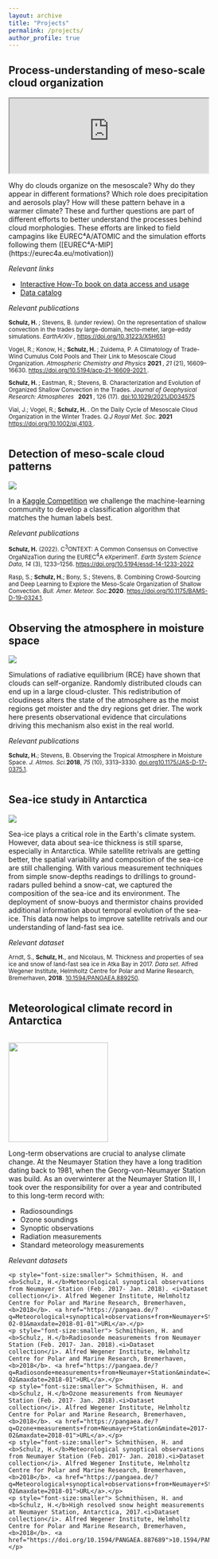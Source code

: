 ```yaml
---
layout: archive
title: "Projects"
permalink: /projects/
author_profile: true
---
```


<meta name="viewport" content="width=device-width, initial-scale=1.0">
<style>
* {
  box-sizing: border-box;
}

.menu {
  float: left;
  width: 400px;
  min-height: 400px;
  text-align: center;
}

.description {
  text-align: left;
  margin-left:1em;
}

iframe {
  display: block;
  width: 100%;
  min-height: 400px;
}

@media only screen and (max-width: 800px) {
  /* For mobile phones: */
  .menu, .main, .right {
    width: 100%;
  }
}

@media only screen and (min-width: 801px) {
  .description {
    margin-left: 420px;
  }
}
</style>

## Process-understanding of meso-scale cloud organization
<div style="overflow:auto">
  <div class="menu">
    <iframe width="100%" src="https://tobi.pages.gwdg.de/gridlook/#https://swift.dkrz.de/v1/dkrz_948e7d4bbfbb445fbff5315fc433e36a/EUREC4A_LES/json_eurec4a_sim_time.json"></iframe>
  </div>
  <div class="description">
    <p>Why do clouds organize on the mesoscale? Why do they appear in different formations? Which role does precipitation and aerosols play? How will these pattern behave in a warmer climate? These and further questions are part of different efforts to better understand the processes behind cloud morphologies. These efforts are linked to field campagins like EUREC⁴A/ATOMIC and the simulation efforts following them ([EUREC⁴A-MIP](https://eurec4a.eu/motivation))</p>
    <p><i>Relevant links</i></p>
    <ul>
       <li><a href="https://howto.eurec4a.eu">Interactive How-To book on data access and usage</a></li>
       <li><a href="https://github.com/eurec4a/eurec4a-intake">Data catalog</a></li>
    </ul>
    <p><i>Relevant publications</i></p>
    <p style="font-size:smaller"> <strong>Schulz, H. </strong>; Stevens, B. (under review). On the representation of shallow convection in the trades by large-domain, hecto-meter, large-eddy simulations. <i>EarthArXiv </i>, <a href="https://doi.org/10.31223/X5H651" target="_blank">https://doi.org/10.31223/X5H651 </a></p>
    <p style="font-size:smaller">Vogel, R.; Konow, H.; <strong>Schulz, H. </strong>; Zuidema, P. A Climatology of Trade-Wind Cumulus Cold Pools and Their Link to Mesoscale Cloud Organization. <i>Atmospheric Chemistry and Physics </i> <b>2021 </b>, <i>21 </i> (21), 16609–16630. <a href="https://doi.org/10.5194/acp-21-16609-2021" target="_blank">https://doi.org/10.5194/acp-21-16609-2021 </a>.</p>
    <p style="font-size:smaller"> <strong>Schulz, H. </strong>; Eastman, R.; Stevens, B. Characterization and Evolution of Organized Shallow Convection in the Trades. <i>Journal of Geophysical Research: Atmospheres </i> <strong>&nbsp; 2021 </strong>, 126 (17). <a href="https://agupubs.onlinelibrary.wiley.com/doi/10.1029/2021JD034575" target="_blank">doi:10.1029/2021JD034575 </a></p>
    <p style="font-size:smaller">Vial, J.; Vogel, R.; <strong>Schulz, H. </strong>. On the Daily Cycle of Mesoscale Cloud Organization in the Winter Trades. <i>Q.J Royal Met. Soc. </i> <strong>2021 </strong> <a href="https://doi.org/10.1002/qj.4103" target="_blank">https://doi.org/10.1002/qj.4103 </a>.</p>
  </div>
</div>

## Detection of meso-scale cloud patterns
<div style="overflow:auto">
  <div class="menu">
    <a href="#"><img src="https://observingClouds.github.io/images/Teaser_AnimationwLabels.gif"></a>
  </div>
  <div class="description">
    <p>In a <a href="https://www.kaggle.com/c/understanding_cloud_organization">Kaggle Competition</a> we challenge the machine-learning community to develop a classification algorithm that matches the human labels best.</p>
    <p><i>Relevant publications</i></p>
    <p style="font-size:smaller"><strong>Schulz, H.</strong> (2022). C<sup>3</sup>ONTEXT: A Common Consensus on Convective OrgaNizaTion during the EUREC<sup>4</sup>A eXperimenT. <i>Earth System Science Data</i>, <i>14 </i>(3), 1233–1256. <a href="https://doi.org/10.5194/essd-14-1233-2022" target="_blank">https://doi.org/10.5194/essd-14-1233-2022</a></p>
    <p style="font-size:smaller">Rasp, S.; <strong>Schulz, H.</strong>; Bony, S.; Stevens, B. Combining Crowd-Sourcing and Deep Learning to Explore the Meso-Scale Organization of Shallow Convection. <i>Bull. Amer. Meteor. Soc.</i><strong>2020</strong>. <a href="https://doi.org/10.1175/BAMS-D-19-0324.1" target="_blank">https://doi.org/10.1175/BAMS-D-19-0324.1</a>.</p>
  </div>
</div>

## Observing the atmosphere in moisture space
<div style="overflow:auto">
  <div class="menu">
    <a href="#"><img src="https://observingClouds.github.io/images/JAS_MoistureSpace_2018.jpg"></a>
  </div>
  <div class="description">
    <p>Simulations of radiative equilibrium (RCE) have shown that clouds can self-organize. Randomly distributed clouds can end up in a large cloud-cluster. This redistribution of cloudiness alters the state of the atmosphere as the moist regions get moister and the dry regions get drier. The work here presents observational evidence that circulations driving this mechanism also exist in the real world.</p>
    <p><i>Relevant publications</i></p>
    <p style="font-size:smaller"><b>Schulz, H.</b>; Stevens, B. Observing the Tropical Atmosphere in Moisture Space. <i>J. Atmos. Sci.</i><b>2018</b>, <i>75</i> (10), 3313–3330. <a href="https://doi.org/" target="_blank">doi.org</a><a href="https://doi.org/10.1175/JAS-D-17-0375.1" target="_blank">10.1175/JAS-D-17-0375.1</a>.</p>
  </div>
</div>

## Sea-ice study in Antarctica
<div style="overflow:auto">
  <div class="menu">
    <a href="#"><img src="https://observingClouds.github.io/images/SeaIceAntarctica.JPG"></a>
  </div>
  <div class="description">
    <p>Sea-ice plays a critical role in the Earth's climate system. However, data about sea-ice thickness is still sparse, especially in Antarctica. While satellite retrivals are getting better, the spatial variability and composition of the sea-ice are still challenging. With various measurement techniques from simple snow-depths readings to drillings to ground-radars pulled behind a snow-cat, we captured the composition of the sea-ice and its environment. The deployment of snow-buoys and thermistor chains provided additional information about temporal evolution of the sea-ice. This data now helps to improve satellite retrivals and our understanding of land-fast sea ice.</p>
    <p><i>Relevant dataset</i></p>
    <p style="font-size:smaller"> Arndt, S., <b>Schulz, H.</b>, and Nicolaus, M. Thickness and properties of sea ice and snow of land-fast sea ice in Atka Bay in 2017. <i>Data set</i>. Alfred Wegener Institute, Helmholtz Centre for Polar and Marine Research, Bremerhaven, <b>2018</b>. <a href="https://doi.org/10.1594/PANGAEA.889250">10.1594/PANGAEA.889250</a>.</p>
  </div>
</div>

## Meteorological climate record in Antarctica
<div style="overflow:auto">
  <div class="menu">
        <p height="250px">
    <a href="#"><img src="https://www.awi.de/fileadmin/_processed_/9/7/csm_Messfeld_833e3f519e.jpg" width="200px"></a></p>
  </div>
  <div class="description">
    <p>Long-term observations are crucial to analyse climate change. At the Neumayer Station they have a long tradition dating back to 1981, when the Georg-von-Neumayer Station was build. As an overwinterer at the Neumayer Station III, I took over the responsibility for over a year and contributed to this long-term record with:
     <ul>
       <li>Radiosoundings</li>
       <li>Ozone soundings</li>
       <li>Synoptic observations</li>
       <li>Radiation measurements</li>
       <li>Standard meteorology measurements</li>
     </ul>
    </p>
    <p><i>Relevant datasets</i></p>

    <p style="font-size:smaller"> Schmithüsen, H. and <b>Schulz, H.</b>Meteorological synoptical observations from Neumayer Station (Feb. 2017- Jan. 2018). <i>Dataset collection</i>. Alfred Wegener Institute, Helmholtz Centre for Polar and Marine Research, Bremerhaven, <b>2018</b>. <a href="https://pangaea.de/?q=Meteorological+synoptical+observations+from+Neumayer+Station&mindate=2017-02-01&maxdate=2018-01-01">URL</a>.</p>
    <p style="font-size:smaller"> Schmithüsen, H. and <b>Schulz, H.</b>Radiosonde measurements from Neumayer Station (Feb. 2017- Jan. 2018).<i>Dataset collection</i>. Alfred Wegener Institute, Helmholtz Centre for Polar and Marine Research, Bremerhaven, <b>2018</b>. <a href="https://pangaea.de/?q=Radiosonde+measurements+from+Neumayer+Station&mindate=2017-02&maxdate=2018-01">URL</a>.</p>
    <p style="font-size:smaller"> Schmithüsen, H. and <b>Schulz, H.</b>Ozone measurements from Neumayer Station (Feb. 2017- Jan. 2018).<i>Dataset collection</i>. Alfred Wegener Institute, Helmholtz Centre for Polar and Marine Research, Bremerhaven, <b>2018</b>. <a href="https://pangaea.de/?q=Ozone+measurements+from+Neumayer+Station&mindate=2017-02&maxdate=2018-01">URL</a>.</p>
    <p style="font-size:smaller"> Schmithüsen, H. and <b>Schulz, H.</b>Meteorological synoptical observations from Neumayer Station (Feb. 2017- Jan. 2018).<i>Dataset collection</i>. Alfred Wegener Institute, Helmholtz Centre for Polar and Marine Research, Bremerhaven, <b>2018</b>. <a href="https://pangaea.de/?q=Meteorological+synoptical+observations+from+Neumayer+Station&mindate=2017-02&maxdate=2018-01">URL</a>.</p>
    <p style="font-size:smaller"> Schmithüsen, H. and <b>Schulz, H.</b>High resolved snow height measurements at Neumayer Station, Antarctica, 2017.<i>Dataset collection</i>. Alfred Wegener Institute, Helmholtz Centre for Polar and Marine Research, Bremerhaven, <b>2018</b>. <a href="https://doi.org/10.1594/PANGAEA.887689">10.1594/PANGAEA.887689</a>.</p> 
</div>
</div>
